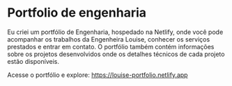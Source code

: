 
# Portfolio de engenharia

Eu criei um portfólio de Engenharia, hospedado na Netlify, onde você pode acompanhar os trabalhos da Engenheira Louise, conhecer os serviços prestados e entrar em contato. O portfólio também contém informações sobre os projetos desenvolvidos onde os detalhes técnicos de cada projeto estão disponíveis.

Acesse o portfólio e explore: https://louise-portfolio.netlify.app
